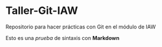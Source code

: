 # Taller-Git-IAW

Repositorio para hacer prácticas con Git en el módulo de IAW


Esto es una *prueba* de sintaxis con **Markdown**